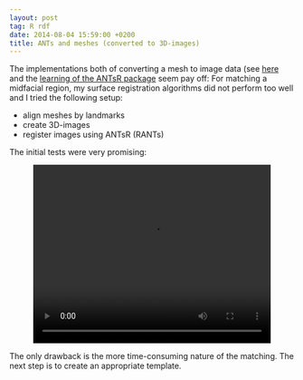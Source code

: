 ```yaml
---
layout: post
tag: R rdf
date: 2014-08-04 15:59:00 +0200
title: ANTs and meshes (converted to 3D-images)
---
```


The implementations both of converting a mesh to image data (see [here](/2014/07/16/VTKpandora/) and the [learning of the ANTsR package](/2014/07/11/RANTs/) seem pay off: For matching a midfacial region, my surface registration algorithms did not perform too well and I tried the following setup:

* align meshes by landmarks
* create 3D-images
* register images using ANTsR (RANTs)

The initial tests were very promising:

<center>

<video width="420" height="315" controls> <source src="/resources/videos/antsrmatch.webm" frameborder="0" allowfullscreen> </video>
</center>






The only drawback is the more time-consuming nature of the matching. The next step is to create an appropriate template.